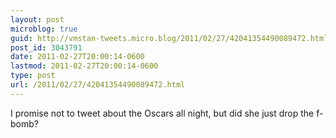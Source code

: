 ```yaml
---
layout: post
microblog: true
guid: http://vmstan-tweets.micro.blog/2011/02/27/42041354490089472.html
post_id: 3043791
date: 2011-02-27T20:00:14-0600
lastmod: 2011-02-27T20:00:14-0600
type: post
url: /2011/02/27/42041354490089472.html
---
```

I promise not to tweet about the Oscars all night, but did she just drop the f-bomb?
